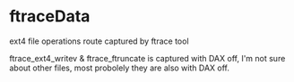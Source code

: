 # ftraceData
ext4 file operations route captured by ftrace tool

ftrace_ext4_writev & ftrace_ftruncate is captured with DAX off, I'm not sure about other files, most probolely they are also with DAX off.